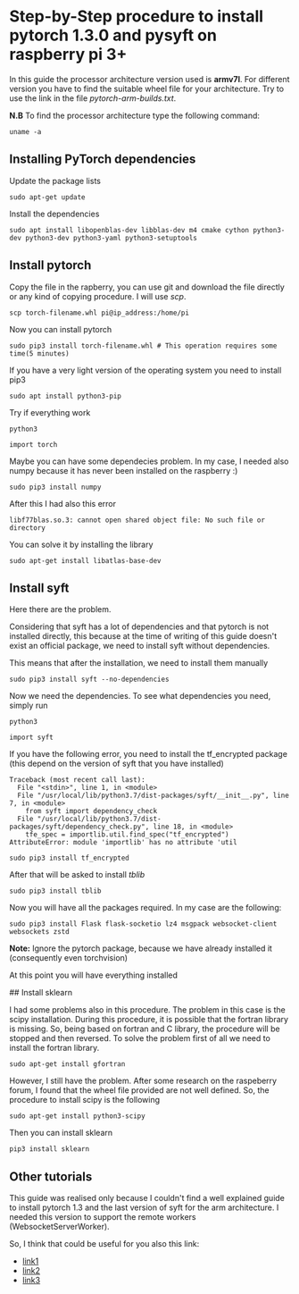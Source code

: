# Step-by-Step procedure to install pytorch 1.3.0 and pysyft on raspberry pi 3+

In this guide the processor architecture version used is **armv7l**. For different version you have to find the suitable wheel file for your architecture. Try to use the link in the file *pytorch-arm-builds.txt*.

**N.B** To find the processor architecture type the following command:

```
uname -a
```

## Installing PyTorch dependencies

Update the package lists

```
sudo apt-get update
```

Install the dependencies

```
sudo apt install libopenblas-dev libblas-dev m4 cmake cython python3-dev python3-dev python3-yaml python3-setuptools
```

## Install pytorch

Copy the file in the rapberry, you can use git and download the file directly or any kind of copying procedure. I will use *scp*.

```
scp torch-filename.whl pi@ip_address:/home/pi
```

Now you can install pytorch

```
sudo pip3 install torch-filename.whl # This operation requires some time(5 minutes)
```

If you have a very light version of the operating system you need to install pip3

```
sudo apt install python3-pip
```

Try if everything work

```
python3

import torch
```

Maybe you can have some dependecies problem. In my case, I needed also numpy because it has never been installed on the raspberry :)

```
sudo pip3 install numpy
```

After this I had also this error

```
libf77blas.so.3: cannot open shared object file: No such file or directory
```

You can solve it by installing the library

```
sudo apt-get install libatlas-base-dev
```

## Install syft

Here there are the problem.

Considering that syft has a lot of dependencies and that pytorch is not installed directly, this because at the time of writing of this guide doesn't exist an official package, we need to install syft without dependencies.

This means that after the installation, we need to install them manually

```
sudo pip3 install syft --no-dependencies
```

Now we need the dependencies. To see what dependencies you need, simply run

```
python3

import syft
```

If you have the following error, you need to install the tf_encrypted package (this depend on the version of syft that you have installed)

```
Traceback (most recent call last):
  File "<stdin>", line 1, in <module>
  File "/usr/local/lib/python3.7/dist-packages/syft/__init__.py", line 7, in <module>
    from syft import dependency_check
  File "/usr/local/lib/python3.7/dist-packages/syft/dependency_check.py", line 18, in <module>
    tfe_spec = importlib.util.find_spec("tf_encrypted")
AttributeError: module 'importlib' has no attribute 'util
```

```
sudo pip3 install tf_encrypted
```

After that will be asked to install *tblib*

```
sudo pip3 install tblib
```

Now you will have all the packages required. In my case are the following:

```
sudo pip3 install Flask flask-socketio lz4 msgpack websocket-client websockets zstd
```

**Note:** Ignore the pytorch package, because we have already installed it (consequently even torchvision)

At this point you will have everything installed

## Install sklearn

I had some problems also in this procedure.
The problem in this case is the scipy installation. During this procedure, it is possible that the fortran library is missing. So, being based on fortran and C library, the procedure will be stopped and then reversed.
To solve the problem first of all we need to install the fortran library.

```
sudo apt-get install gfortran
```

However, I still have the problem. After some research on the raspeberry forum, I found that the wheel file provided are not well defined.
So, the procedure to install scipy is the following

```
sudo apt-get install python3-scipy
```

Then you can install sklearn

```
pip3 install sklearn
```


## Other tutorials

This guide was realised only because I couldn't find a well explained guide to install pytorch 1.3 and the last version of syft for the arm architecture. I needed this version to support the remote workers (WebsocketServerWorker).

So, I think that could be useful for you also this link:

- [link1](https://medium.com/secure-and-private-ai-writing-challenge/a-step-by-step-guide-to-installing-pytorch-in-raspberry-pi-a1491bb80531)
- [link2](https://medium.com/secure-and-private-ai-writing-challenge/a-step-by-step-guide-to-installing-pysyft-in-raspberry-pi-d8d10c440c37)
- [link3](https://blog.openmined.org/federated-learning-of-a-rnn-on-raspberry-pis/) 